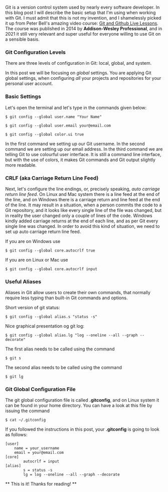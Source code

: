 
Git is a version control system used by nearly every software developer.
In this blog post I will describe the basic setup that I'm using when
working with Git. I must admit that this is not my invention, and I shamelessly
picked it up from Peter Bell's amazing video course:
[Git and Github Live Lessons](https://www.oreilly.com/library/view/git-and-github/9780133992748/).
The course was published in 2014 by **Addison-Wesley Professional**, and in 2021
it still very relevant and super useful for everyone willing to use Git on a sensible basis.

### Git Configuration Levels

There are three levels of configuration in Git: local, global, and system.

In this post we will be focusing on *global* settings. You are applying Git global settings, 
when configuring *all* your projects and repositories for your personal user account. 

### Basic Settings
Let's open the terminal and let's type in the commands given below:

    $ git config --global user.name "Your Name" 

    $ git config --global user.email your@email.com

    $ git config --global color.ui true

In the first command we setting up our Git username. In the second command we are setting up 
our email address. In the third command we are telling Git to use colourful user interface. It is 
still a command line interface, but with the use of colors, it makes Git commands and Git output 
slightly more readable.


### CRLF (aka Carriage Return Line Feed)

Next, let's configure the line endings, or, precisely speaking, *auto carriage return line feed*.
On Linux and Mac system there is a line feed at the end of the line, and on Windows there is a
carriage return and line feed at the end of the line. It may result in a situation, when a
person commits the code to a Git repository, and it looks like every single line of the file
was changed, but in reality the user changed only a couple of lines of the code. Windows kindly
added carriage returns at the end of each line, and as per Git every single line was changed. In
order to avoid this kind of situation, we need to set up auto carriage return line feed.


If you are on Windows use

    $ git config --global core.autocrlf true

If you are on Linux or Mac use
    
    $ git config --global core.autocrlf input


### Useful Aliases

Aliases in Git allow users to create their own commands, that normally require less typing
than built-in Git commands and options.

    
Short version of git status:

    $ git config --global alias.s "status -s"

Nice graphical presentation og git log:

    $ git config --global alias.lg "log --oneline --all --graph --decorate"

The first alias needs to be called using the command
    
    $ git s

The second alias needs to be called using the command
    
    $ git lg


### Git Global Configuration File

The git global configuration file is called **.gitconfig**, and on Linux system it can be found
in your home directory. You can have a look at this file by issuing the command

    $ cat ~/.gitconfig

If you followed the instructions in this post, your **.gitconfig** is going to look as follows:

    [user]
        name = your_username
        email = your@email.com
    [core]
            autocrlf = input
    [alias]
            s = status -s
            lg = log --oneline --all --graph --decorate


** This is it! Thanks for reading! **